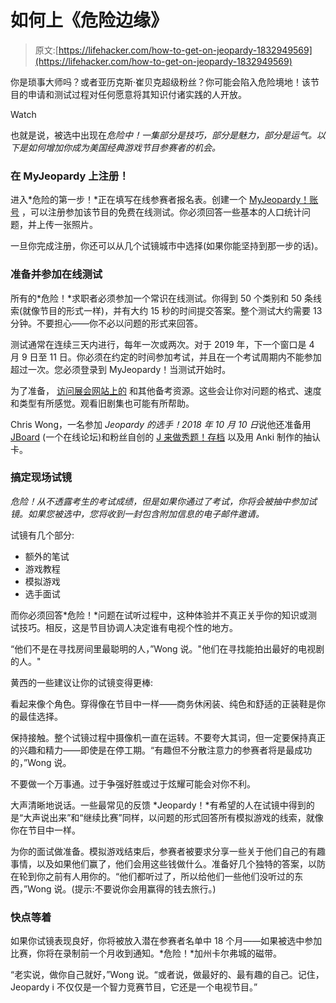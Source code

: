 # 如何上《危险边缘》

> 原文:[https://lifehacker.com/how-to-get-on-jeopardy-1832949569](https://lifehacker.com/how-to-get-on-jeopardy-1832949569)

你是琐事大师吗？或者亚历克斯·崔贝克超级粉丝？你可能会陷入危险境地！该节目的申请和测试过程对任何愿意将其知识付诸实践的人开放。

Watch

也就是说，被选中出现在*危险中！一集部分是技巧，部分是魅力，部分是运气。以下是如何增加你成为美国经典游戏节目参赛者的机会。* 

### 在 MyJeopardy 上注册！

进入*危险的第一步！*正在填写在线参赛者报名表。创建一个 [MyJeopardy！账号](https://www.jeopardy.com/create-account) ，可以注册参加该节目的免费在线测试。你必须回答一些基本的人口统计问题，并上传一张照片。

一旦你完成注册，你还可以从几个试镜城市中选择(如果你能坚持到那一步的话)。

### 准备并参加在线测试

所有的*危险！*求职者必须参加一个常识在线测试。你得到 50 个类别和 50 条线索(就像节目的形式一样)，并有大约 15 秒的时间提交答案。整个测试大约需要 13 分钟。不要担心——你不必以问题的形式来回答。

测试通常在连续三天内进行，每年一次或两次。对于 2019 年，下一个窗口是 4 月 9 日至 11 日。你必须在约定的时间参加考试，并且在一个考试周期内不能参加超过一次。您必须登录到 MyJeopardy！当测试开始时。

为了准备， [访问展会网站上的](https://www.jeopardy.com/be-on-j/prep-center) 和其他备考资源。这些会让你对问题的格式、速度和类型有所感觉。观看旧剧集也可能有所帮助。

Chris Wong，一名参加 *Jeopardy 的选手！2018 年 10 月 10 日*说他还准备用 [JBoard](https://jboard.tv/viewforum.php?f=1) (一个在线论坛)和粉丝自创的 [J 来做秀题！存档](http://j-archive.com/) 以及用 Anki 制作的抽认卡。

### 搞定现场试镜

*危险！从不透露考生的考试成绩，但是如果你通过了考试，你将会被抽中参加试镜。如果您被选中，您将收到一封包含附加信息的电子邮件邀请。*

试镜有几个部分:

*   额外的笔试
*   游戏教程
*   模拟游戏
*   选手面试

而你必须回答*危险！*问题在试听过程中，这种体验并不真正关乎你的知识或测试技巧。相反，这是节目协调人决定谁有电视个性的地方。

“他们不是在寻找房间里最聪明的人，”Wong 说。"他们在寻找能拍出最好的电视剧的人。"

黄西的一些建议让你的试镜变得更棒:

看起来像个角色。穿得像在节目中一样——商务休闲装、纯色和舒适的正装鞋是你的最佳选择。

保持接触。整个试镜过程中摄像机一直在运转。不要夸大其词，但一定要保持真正的兴趣和精力——即使是在停工期。“有趣但不分散注意力的参赛者将是最成功的，”Wong 说。

不要做一个万事通。过于争强好胜或过于炫耀可能会对你不利。

大声清晰地说话。一些最常见的反馈 *Jeopardy！*有希望的人在试镜中得到的是“大声说出来”和“继续比赛”同样，以问题的形式回答所有模拟游戏的线索，就像你在节目中一样。

为你的面试做准备。模拟游戏结束后，参赛者被要求分享一些关于他们自己的有趣事情，以及如果他们赢了，他们会用这些钱做什么。准备好几个独特的答案，以防在轮到你之前有人用你的。“他们都听过了，所以给他们一些他们没听过的东西，”Wong 说。(提示:不要说你会用赢得的钱去旅行。)

### 快点等着

如果你试镜表现良好，你将被放入潜在参赛者名单中 18 个月——如果被选中参加比赛，你将在录制前一个月收到通知。*危险！*加州卡尔弗城的磁带。

“老实说，做你自己就好，”Wong 说。“或者说，做最好的、最有趣的自己。记住，Jeopardy i 不仅仅是一个智力竞赛节目，它还是一个电视节目。”
